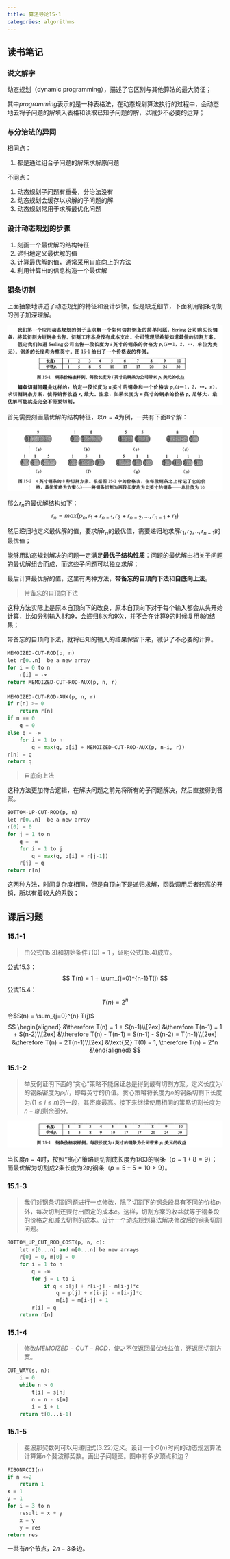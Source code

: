 ```yaml
---
title: 算法导论15-1
categories: algorithms
---
```


## 读书笔记

### 说文解字

动态规划（dynamic programming），描述了它区别与其他算法的最大特征；

其中$programming$表示的是一种表格法，在动态规划算法执行的过程中，会动态地去将子问题的解填入表格和读取已知子问题的解，以减少不必要的运算；

### 与分治法的异同

相同点：

1. 都是通过组合子问题的解来求解原问题

不同点：

1. 动态规划子问题有重叠，分治法没有
2. 动态规划会缓存以求解的子问题的解
3. 动态规划常用于求解最优化问题

### 设计动态规划的步骤

1. 刻画一个最优解的结构特征
2. 递归地定义最优解的值
3. 计算最优解的值，通常采用自底向上的方法
4. 利用计算出的信息构造一个最优解

### 钢条切割

上面抽象地讲述了动态规划的特征和设计步骤，但是缺乏细节，下面利用钢条切割的例子加深理解。

![钢条切割](../assets/images/2020/02/12/serling_split.png)

首先需要刻画最优解的结构特征，以$n=4$为例，一共有下面$8$个解：

![钢条切割例子](../assets/images/2020/02/12/serling_split_2.png)

那么$r_n$的最优解结构如下：
$$
r_n = max(p_n, r_1+r_{n-1},r_2+r_{n-2},...,r_{n-1}+r_1)
$$

然后递归地定义最优解的值，要求解$r_n$的最优值，需要递归地求解$r_1,r_2,..,r_{n-1}$的最优值；

能够用动态规划解决的问题一定满足**最优子结构性质**：问题的最优解由相关子问题的最优解组合而成，而这些子问题可以独立求解；

最后计算最优解的值，这里有两种方法，**带备忘的自顶向下法**和**自底向上法**。

> 带备忘的自顶向下法

这种方法实际上是原本自顶向下的改良，原本自顶向下对于每个输入都会从头开始计算，比如分别输入$8$和$9$，会递归$8$次和$9$次，并不会在计算$9$的时候复用$8$的结果；

带备忘的自顶向下法，就将已知的输入的结果保留下来，减少了不必要的计算。

```python
MEMOIZED-CUT-ROD(p, n)
let r[0..n]  be a new array
for i = 0 to n
	r[i] = -∞
return MEMOIZED-CUT-ROD-AUX(p, n, r)

MEMOIZED-CUT-ROD-AUX(p, n, r)
if r[n] >= 0
	return r[n]
if n == 0
	q = 0
else q = -∞
	for i = 1 to n
		q = max(q, p[i] + MEMOIZED-CUT-ROD-AUX(p, n-i, r))
r[n] = q
return q
```

> 自底向上法

这种方法更加符合逻辑，在解决问题之前先将所有的子问题解决，然后直接得到答案。

```python
BOTTOM-UP-CUT-ROD(p, n)
let r[0..n]  be a new array
r[0] = 0
for j = 1 to n
	q = -∞
	for i = 1 to j
		q = max(q, p[i] + r[j-1])
	r[j] = q
return r[n]
```

这两种方法，时间复杂度相同，但是自顶向下是递归求解，函数调用后者较高的开销，所以有着较大的系数；

## 课后习题

### 15.1-1

> 由公式$(15.3)$和初始条件$T(0)=1$ ，证明公式$(15.4)$成立。

公式$15.3$：
$$
T(n) = 1 + \sum_{j=0}^{n-1}T(j)
$$
公式$15.4$：
$$
T(n) = 2^n
$$

令$S(n) = \sum_{j=0}^{n} T(j)$
$$
\begin{aligned}
&\therefore T(n) = 1 + S(n-1)\\[2ex]
&\therefore T(n-1) = 1 + S(n-2)\\[2ex]
&\therefore T(n) - T(n-1) = S(n-1) - S(n-2) = T(n-1)\\[2ex]
&\therefore T(n) = 2T(n-1)\\[2ex]
&\text{又} T(0) = 1, \therefore T(n) = 2^n
&\end{aligned}
$$

### 15.1-2

> 举反例证明下面的“贪心”策略不能保证总是得到最有切割方案。定义长度为$i$的钢条密度为$p_i / i$，即每英寸的价值。贪心策略将长度为$n$的钢条切割下长度为$i(1\le i \le n)$的一段，其密度最高。接下来继续使用相同的策略切割长度为$n-i$的剩余部分。

![单价图表](../assets/images/2020/02/12/rod_table.png)

当长度$n = 4$时，按照“贪心”策略则切割成长度为$1$和$3$的钢条（$p = 1 + 8 = 9$）；而最优解为切割成$2$条长度为$2$的钢条（$p = 5 + 5 = 10 > 9$）。

### 15.1-3

>  我们对钢条切割问题进行一点修改，除了切割下的钢条段具有不同的价格$p_i$外，每次切割还要付出固定的成本$c$。这样，切割方案的收益就等于钢条段的价格之和减去切割的成本。设计一个动态规划算法解决修改后的钢条切割问题。

```python
BOTTOM_UP_CUT_ROD_COST(p, n, c):
    let r[0...n] and m[0...n] be new arrays
    r[0] = 0, m[0] = 0
    for i = 1 to n
        q = -∞
        for j = 1 to i
            if q < p[j] + r[i-j] - m[i-j]*c
                q = p[j] + r[i-j] - m[i-j]*c
                m[i] = m[i-j] + 1
        r[i] = q
    return r[n]
```

### 15.1-4

> 修改$MEMOIZED-CUT-ROD$，使之不仅返回最优收益值，还返回切割方案。

```python
CUT_WAY(s, n):
    i = 0
    while n > 0
        t[i] = s[n]
        n = n - s[n]
        i = i + 1
    return t[0...i-1]
```

### 15.1-5

> 斐波那契数列可以用递归式$(3.22)$定义。设计一个$O(n)$时间的动态规划算法计算第$n$个斐波那契数。画出子问题图。图中有多少顶点和边？

```python
FIBONACCI(n)
if n <=2
	return 1
x = 1
y = 1
for i = 3 to n
	result = x + y
	x = y
	y = res
return res
```

一共有$n$个节点，$2n-3$条边。
